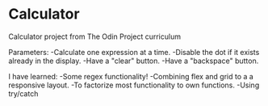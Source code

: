 # Calculator
Calculator project from The Odin Project curriculum

Parameters:
-Calculate one expression at a time.
-Disable the dot if it exists already in the display.
-Have a "clear" button.
-Have a "backspace" button.


I have learned:
-Some regex functionality!
-Combining flex and grid to a a responsive layout.
-To factorize most functionality to own functions.
-Using try/catch